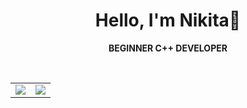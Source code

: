 <div align="center">
  
# Hello, I'm Nikita🤝

**BEGINNER C++ DEVELOPER**

<br/>

<table>
  <tr>
    <td>
      <img src="https://github-readme-stats-plus.vercel.app/api?username=jak3boom&show_icons=true&rank_icon=github&title_color=000000&text_color=000000&icon_color=000000&bg_color=ffffff&ring_color=000000&border_color=000000&hide_border=false&hide=prs&card_width=490" />
    </td>
    <td>
      <img src="https://github-readme-stats.vercel.app/api/top-langs/?username=jak3boom&layout=compact&title_color=ffffff&text_color=ffffff&bg_color=000000&border_color=ffffff&hide_border=false&card_width=310" />
    </td>
  </tr>
</table>

</div>
